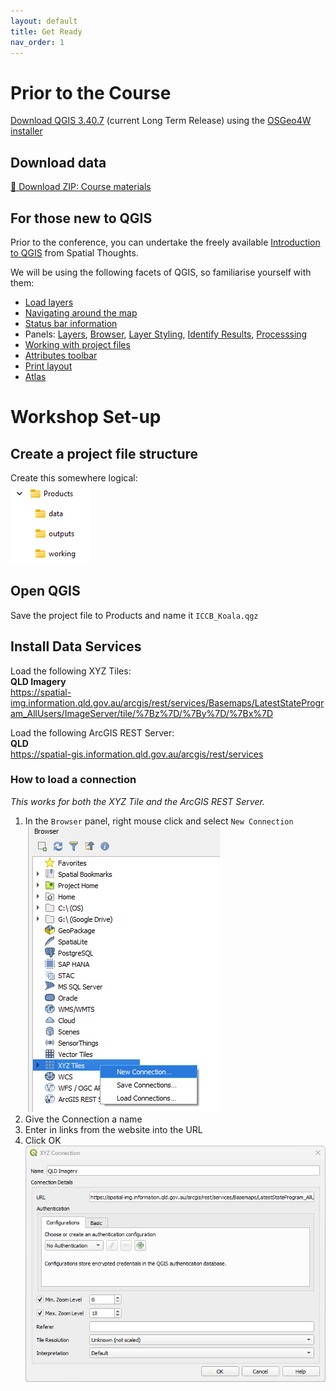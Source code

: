 ```yaml
---
layout: default
title: Get Ready
nav_order: 1
---
```

# Prior to the Course  
[Download QGIS 3.40.7](https://qgis.org/download/) (current Long Term Release) using the [OSGeo4W installer](https://qgis.org/resources/installation-guide/#online-osgeo4w-installer)

## Download data
[📁 Download ZIP: Course materials](https://raw.githubusercontent.com/EmHain8/QGIS-Cartography-ICCB/main/data/ICCB_QGIS_Products.zip)

## For those new to QGIS
Prior to the conference, you can undertake the freely available [Introduction to QGIS](https://courses.spatialthoughts.com/introduction-to-qgis.html) from Spatial Thoughts.

We will be using the following facets of QGIS, so familiarise yourself with them: 
- [Load layers](https://docs.qgis.org/3.40/en/docs/user_manual/managing_data_source/opening_data.html#loading-a-layer-from-a-file0)
- [Navigating around the map](https://docs.qgis.org/3.40/en/docs/user_manual/introduction/qgis_gui.html#view)
- [Status bar information](https://docs.qgis.org/3.40/en/docs/user_manual/introduction/qgis_gui.html#status-bar)
- Panels: [Layers](https://docs.qgis.org/3.40/en/docs/user_manual/introduction/general_tools.html#label-legend), [Browser](https://docs.qgis.org/3.40/en/docs/user_manual/introduction/browser.html), [Layer Styling](https://docs.qgis.org/3.40/en/docs/user_manual/introduction/general_tools.html#layer-styling-panel), [Identify Results](https://docs.qgis.org/3.40/en/docs/user_manual/introduction/general_tools.html#identify), [Processsing](https://docs.qgis.org/3.40/en/docs/user_manual/processing/toolbox.html#processing-toolbox0)
- [Working with project files](https://docs.qgis.org/3.40/en/docs/user_manual/introduction/project_files.html)
- [Attributes toolbar](https://docs.qgis.org/3.40/en/docs/user_manual/working_with_vector/attribute_table.html#introducing-the-attribute-table-interface)
- [Print layout](https://docs.qgis.org/3.40/en/docs/user_manual/print_composer/overview_composer.html)
- [Atlas](https://docs.qgis.org/3.40/en/docs/user_manual/print_composer/overview_composer.html#atlas-menu)

# Workshop Set-up
## Create a project file structure
Create this somewhere logical:  
![project_folder](../media/project_folder.png)  

## Open QGIS
Save the project file to Products and name it `ICCB_Koala.qgz` 

## Install Data Services
Load the following XYZ Tiles:   
**QLD Imagery**   
https://spatial-img.information.qld.gov.au/arcgis/rest/services/Basemaps/LatestStateProgram_AllUsers/ImageServer/tile/%7Bz%7D/%7By%7D/%7Bx%7D  

Load the following ArcGIS REST Server:  
**QLD**  
https://spatial-gis.information.qld.gov.au/arcgis/rest/services  

### How to load a connection
*This works for both the XYZ Tile and the ArcGIS REST Server.*  
1. In the `Browser` panel, right mouse click and select `New Connection`  
![browser](../media/browser_nc.png)  
2.  Give the Connection a name   
3. Enter in links from the website into the URL  
4. Click OK  
![new_conenction](../media/new_connection.png)






